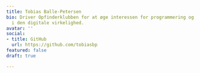 ```yaml
---
title: Tobias Balle-Petersen
bio: Driver Opfinderklubben for at øge interessen for programmering og generel kreativitet
  i den digitale virkelighed.
avatar: ''
social:
- title: GitHub
  url: https://github.com/tobiasbp
featured: false
draft: true

---
```

